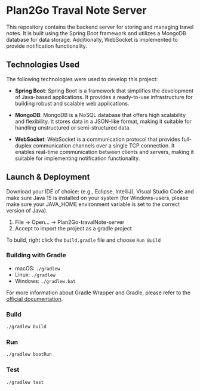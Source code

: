 # Plan2Go Traval Note Server
This repository contains the backend server for storing and managing travel notes. It is built using the Spring Boot framework and utilizes a MongoDB database for data storage. Additionally, WebSocket is implemented to provide notification functionality.

## Technologies Used
The following technologies were used to develop this project:

- **Spring Boot**: Spring Boot is a framework that simplifies the development of Java-based applications. It provides a ready-to-use infrastructure for building robust and scalable web applications.

- **MongoDB**: MongoDB is a NoSQL database that offers high scalability and flexibility. It stores data in a JSON-like format, making it suitable for handling unstructured or semi-structured data.

- **WebSocket**: WebSocket is a communication protocol that provides full-duplex communication channels over a single TCP connection. It enables real-time communication between clients and servers, making it suitable for implementing notification functionality.

## Launch & Deployment
Download your IDE of choice: (e.g., Eclipse, IntelliJ), Visual Studio Code and make sure Java 15 is installed on your system (for Windows-users, please make sure your JAVA_HOME environment variable is set to the correct version of Java).

1. File -> Open... -> Plan2Go-travalNote-server
2. Accept to import the project as a gradle project

To build, right click the `build.gradle` file and choose `Run Build`

### Building with Gradle
- macOS: `./gradlew`
- Linux: `./gradlew`
- Windows: `./gradlew.bat`

For more information about Gradle Wrapper and Gradle, please refer to the [official documentation](https://docs.gradle.org).

### Build
```bash
./gradlew build
```

### Run
```bash
./gradlew bootRun
```

### Test
```
./gradlew test
```

